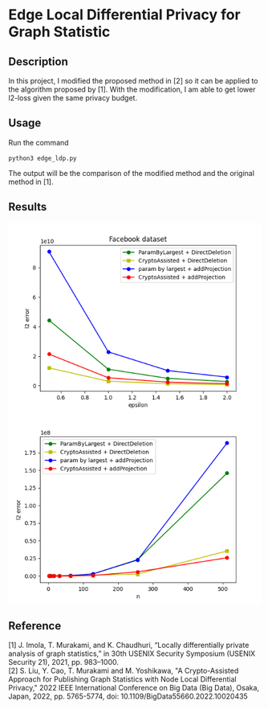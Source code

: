 # Edge Local Differential Privacy for Graph Statistic
## Description
In this project, I modified the proposed method in [2] so it can be applied to the algorithm proposed by [1]. With the modification, I am able to get lower l2-loss given the same privacy budget.
## Usage
Run the command
```
python3 edge_ldp.py
```
The output will be the comparison of the modified method and the original method in [1].

## Results
![](https://github.com/Kidebazelno/Crypto-Assisted-Edge-LDP/blob/main/Test%20Results/facebook_dataset.png) ![](https://github.com/Kidebazelno/Crypto-Assisted-Edge-LDP/blob/main/Test%20Results/n_vs_l2_error.png)


## Reference
[1] J. Imola, T. Murakami, and K. Chaudhuri, “Locally differentially private analysis of graph statistics,” in 30th USENIX Security Symposium (USENIX Security 21), 2021, pp. 983–1000. \
[2] S. Liu, Y. Cao, T. Murakami and M. Yoshikawa, "A Crypto-Assisted Approach for Publishing Graph Statistics with Node Local Differential Privacy," 2022 IEEE International Conference on Big Data (Big Data), Osaka, Japan, 2022, pp. 5765-5774,
doi: 10.1109/BigData55660.2022.10020435
